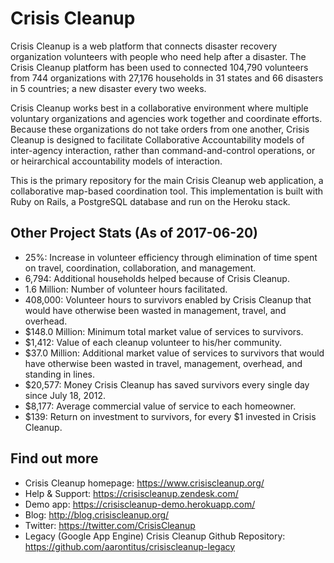 Crisis Cleanup
==============

Crisis Cleanup is a web platform that connects disaster recovery organization volunteers with people who need help after a disaster. The Crisis Cleanup platform has been used to connected 104,790 volunteers from 744 organizations with 27,176 households in 31 states and 66 disasters in 5 countries; a new disaster every two weeks.

Crisis Cleanup works best in a collaborative environment where multiple voluntary organizations and agencies work together and coordinate efforts. Because these organizations do not take orders from one another, Crisis Cleanup is designed to facilitate Collaborative Accountability models of inter-agency interaction, rather than command-and-control operations, or or heirarchical accountability models of interaction. 

This is the primary repository for the main Crisis Cleanup web application, a collaborative map-based coordination tool. This implementation is built with Ruby on Rails, a PostgreSQL database and run on the Heroku stack.

Other Project Stats (As of 2017-06-20)
-------------

 - 25%: Increase in volunteer efficiency through elimination of time spent on travel, coordination, collaboration, and management.
 - 6,794: Additional households helped because of Crisis Cleanup.
 - 1.6 Million: Number of volunteer hours facilitated.
 - 408,000: Volunteer hours to survivors enabled by Crisis Cleanup that would have otherwise been wasted in management, travel, and overhead.
 - $148.0 Million: Minimum total market value of services to survivors.
 - $1,412: Value of each cleanup volunteer to his/her community.
 - $37.0 Million: Additional market value of services to survivors that would have otherwise been wasted in travel, management, overhead, and standing in lines.
 - $20,577: Money Crisis Cleanup has saved survivors every single day since July 18, 2012.
 - $8,177: Average commercial value of service to each homeowner.
 - $139: Return on investment to survivors, for every $1 invested in Crisis Cleanup.

Find out more
-------------

 - Crisis Cleanup homepage: https://www.crisiscleanup.org/
 - Help & Support: https://crisiscleanup.zendesk.com/
 - Demo app: https://crisiscleanup-demo.herokuapp.com/
 - Blog: http://blog.crisiscleanup.org/
 - Twitter: https://twitter.com/CrisisCleanup
 - Legacy (Google App Engine) Crisis Cleanup Github Repository: https://github.com/aarontitus/crisiscleanup-legacy
